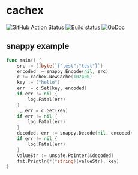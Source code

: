 # cachex

[![GitHub Action Status](https://github.com/Liberxue/cachex/workflows/Tests/badge.svg)](https://github.com/Liberxue/cachex/actions?query=workflow%3ATests)
[![Build status](https://circleci.com/gh/Liberxue/cachex/tree/main.svg?style=shield&circle-token=14b3bd789e93258fc2e7a90a26337db82ce20514)](https://circleci.com/gh/Liberxue/cachex)
[![GoDoc](https://godoc.org/github.com/Liberxue/cachex?status.svg)](https://godoc.org/github.com/Liberxue/cachex)

## snappy example 
```go
func main() {
	src := []byte(`{"test":"test"}`)
	encoded := snappy.Encode(nil, src)
	c := cachex.NewCache(102400)
	key := ("hello")
	err := c.Set(key, encoded)
	if err != nil {
		log.Fatal(err)
	}
	_, err = c.Get(key)
	if err != nil {
		log.Fatal(err)
	}
	decoded, err := snappy.Decode(nil, encoded)
	if err != nil {
		log.Fatal(err)
	}
	valueStr := unsafe.Pointer(&decoded)
	fmt.Println(*(*string)(valueStr), key)
}
```
